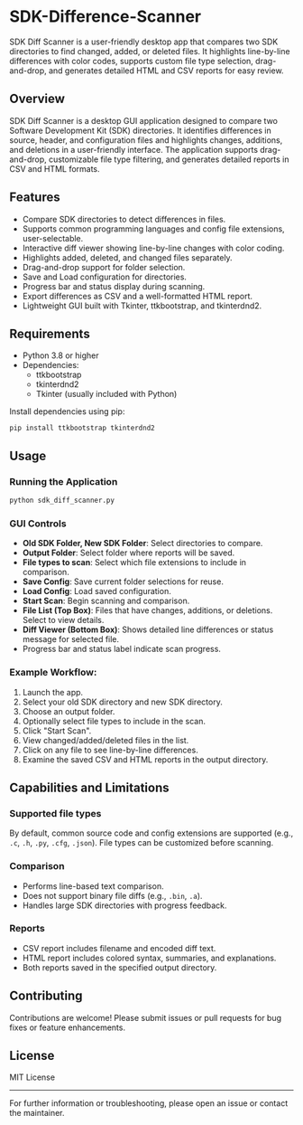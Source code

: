 # SDK-Difference-Scanner
SDK Diff Scanner is a user-friendly desktop app that compares two SDK directories to find changed, added, or deleted files. It highlights line-by-line differences with color codes, supports custom file type selection, drag-and-drop, and generates detailed HTML and CSV reports for easy review.

## Overview

SDK Diff Scanner is a desktop GUI application designed to compare two Software Development Kit (SDK) directories. It identifies differences in source, header, and configuration files and highlights changes, additions, and deletions in a user-friendly interface. The application supports drag-and-drop, customizable file type filtering, and generates detailed reports in CSV and HTML formats.

## Features

- Compare SDK directories to detect differences in files.
- Supports common programming languages and config file extensions, user-selectable.
- Interactive diff viewer showing line-by-line changes with color coding.
- Highlights added, deleted, and changed files separately.
- Drag-and-drop support for folder selection.
- Save and Load configuration for directories.
- Progress bar and status display during scanning.
- Export differences as CSV and a well-formatted HTML report.
- Lightweight GUI built with Tkinter, ttkbootstrap, and tkinterdnd2.


## Requirements

- Python 3.8 or higher
- Dependencies:
    - ttkbootstrap
    - tkinterdnd2
    - Tkinter (usually included with Python)

Install dependencies using pip:

```
pip install ttkbootstrap tkinterdnd2
```


## Usage

### Running the Application

```bash
python sdk_diff_scanner.py
```


### GUI Controls

- **Old SDK Folder, New SDK Folder**: Select directories to compare.
- **Output Folder**: Select folder where reports will be saved.
- **File types to scan**: Select which file extensions to include in comparison.
- **Save Config**: Save current folder selections for reuse.
- **Load Config**: Load saved configuration.
- **Start Scan**: Begin scanning and comparison.
- **File List (Top Box)**: Files that have changes, additions, or deletions. Select to view details.
- **Diff Viewer (Bottom Box)**: Shows detailed line differences or status message for selected file.
- Progress bar and status label indicate scan progress.


### Example Workflow:

1. Launch the app.
2. Select your old SDK directory and new SDK directory.
3. Choose an output folder.
4. Optionally select file types to include in the scan.
5. Click "Start Scan".
6. View changed/added/deleted files in the list.
7. Click on any file to see line-by-line differences.
8. Examine the saved CSV and HTML reports in the output directory.

## Capabilities and Limitations

### Supported file types

By default, common source code and config extensions are supported (e.g., `.c`, `.h`, `.py`, `.cfg`, `.json`). File types can be customized before scanning.

### Comparison

- Performs line-based text comparison.
- Does not support binary file diffs (e.g., `.bin`, `.a`).
- Handles large SDK directories with progress feedback.


### Reports

- CSV report includes filename and encoded diff text.
- HTML report includes colored syntax, summaries, and explanations.
- Both reports saved in the specified output directory.


## Contributing

Contributions are welcome! Please submit issues or pull requests for bug fixes or feature enhancements.

## License

MIT License

***

For further information or troubleshooting, please open an issue or contact the maintainer.

